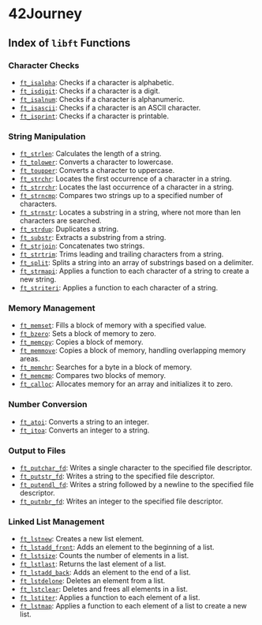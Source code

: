 # 42Journey

## Index of `libft` Functions

### Character Checks
- [`ft_isalpha`](libft/1_isalpha.md): Checks if a character is alphabetic.
- [`ft_isdigit`](libft/2_isdigit.md): Checks if a character is a digit.
- [`ft_isalnum`](libft/3_isalnum.md): Checks if a character is alphanumeric.
- [`ft_isascii`](libft/4_isascii.md): Checks if a character is an ASCII character.
- [`ft_isprint`](libft/5_isprint.md): Checks if a character is printable.

### String Manipulation
- [`ft_strlen`](libft/6_strlen.md): Calculates the length of a string.
- [`ft_tolower`](libft/7_tolower.md): Converts a character to lowercase.
- [`ft_toupper`](libft/8_toupper.md): Converts a character to uppercase.
- [`ft_strchr`](libft/15_strchr.md): Locates the first occurrence of a character in a string.
- [`ft_strrchr`](libft/16_strrchr.md): Locates the last occurrence of a character in a string.
- [`ft_strncmp`](libft/17_strncmp.md): Compares two strings up to a specified number of characters.
- [`ft_strnstr`](libft/20_strnstr.md): Locates a substring in a string, where not more than len characters are searched.
- [`ft_strdup`](libft/23_strdup.md): Duplicates a string.
- [`ft_substr`](libft/24_substr.md): Extracts a substring from a string.
- [`ft_strjoin`](libft/25_strjoin.md): Concatenates two strings.
- [`ft_strtrim`](libft/26_strtrim.md): Trims leading and trailing characters from a string.
- [`ft_split`](libft/27_split.md): Splits a string into an array of substrings based on a delimiter.
- [`ft_strmapi`](libft/29_strmapi.md): Applies a function to each character of a string to create a new string.
- [`ft_striteri`](libft/30_striteri.md): Applies a function to each character of a string.

### Memory Management
- [`ft_memset`](libft/9_memset.md): Fills a block of memory with a specified value.
- [`ft_bzero`](libft/10_bzero.md): Sets a block of memory to zero.
- [`ft_memcpy`](libft/11_memcpy.md): Copies a block of memory.
- [`ft_memmove`](libft/12_memove.md): Copies a block of memory, handling overlapping memory areas.
- [`ft_memchr`](libft/18_memchr.md): Searches for a byte in a block of memory.
- [`ft_memcmp`](libft/19_memcmp.md): Compares two blocks of memory.
- [`ft_calloc`](libft/22_calloc.md): Allocates memory for an array and initializes it to zero.

### Number Conversion
- [`ft_atoi`](libft/21_atoi.md): Converts a string to an integer.
- [`ft_itoa`](libft/28_itoa.md): Converts an integer to a string.

### Output to Files
- [`ft_putchar_fd`](libft/31_putchar_fd.md): Writes a single character to the specified file descriptor.
- [`ft_putstr_fd`](libft/32_putstr_fd.md): Writes a string to the specified file descriptor.
- [`ft_putendl_fd`](libft/33_putendl_fd.md): Writes a string followed by a newline to the specified file descriptor.
- [`ft_putnbr_fd`](libft/34_putnbr_fd.md): Writes an integer to the specified file descriptor.

### Linked List Management
- [`ft_lstnew`](libft/35_lstnew.md): Creates a new list element.
- [`ft_lstadd_front`](libft/36_lstadd_front.md): Adds an element to the beginning of a list.
- [`ft_lstsize`](libft/37_lstsize.md): Counts the number of elements in a list.
- [`ft_lstlast`](libft/38_lstlast.md): Returns the last element of a list.
- [`ft_lstadd_back`](libft/39_lstadd_back.md): Adds an element to the end of a list.
- [`ft_lstdelone`](libft/40_lstdelone.md): Deletes an element from a list.
- [`ft_lstclear`](libft/41_lstclear.md): Deletes and frees all elements in a list.
- [`ft_lstiter`](libft/42_lstiter.md): Applies a function to each element of a list.
- [`ft_lstmap`](libft/43_lsfmap.md): Applies a function to each element of a list to create a new list.